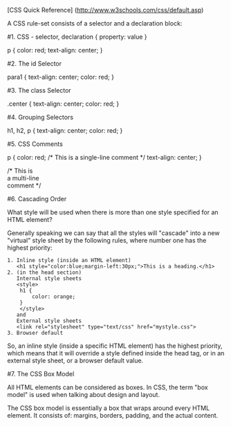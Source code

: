 [CSS Quick Reference] (http://www.w3schools.com/css/default.asp)

A CSS rule-set consists of a selector and a declaration block:

#1. CSS - selector, declaration { property: value } 

p {
    color: red;
    text-align: center;
}

#2. The id Selector

para1 {
    text-align: center;
    color: red;
}

#3. The class Selector

.center {
    text-align: center;
    color: red;
}

#4. Grouping Selectors

h1, h2, p {
    text-align: center;
    color: red;
}

#5. CSS Comments

 p {
    color: red;
    /* This is a single-line comment */
    text-align: center;
}

/* This is<br />
a multi-line<br />
comment */

#6. Cascading Order

What style will be used when there is more than one style specified for an HTML element?

Generally speaking we can say that all the styles will "cascade" into a new "virtual" style sheet by the following rules, where number one has the highest priority:

    1. Inline style (inside an HTML element)
       <h1 style="color:blue;margin-left:30px;">This is a heading.</h1>
    2. (in the head section)
       Internal style sheets
       <style>
        h1 {
            color: orange;
        }
        </style>
       and
       External style sheets
       <link rel="stylesheet" type="text/css" href="mystyle.css">
    3. Browser default

So, an inline style (inside a specific HTML element) has the highest priority, which means that it will override a style defined inside the head tag, or in an external style sheet, or a browser default value.

#7. The CSS Box Model

All HTML elements can be considered as boxes. In CSS, the term "box model" is used when talking about design and layout.

The CSS box model is essentially a box that wraps around every HTML element. It consists of: margins, borders, padding, and the actual content. 

